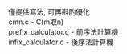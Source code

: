 僅提供寫法, 可再斟酌優化<br />
cmn.c - C(m取n) <br />
prefix_calculator.c - 前序法計算機<br />
infix_calculator.c - 後序法計算機
